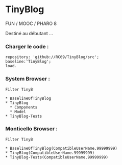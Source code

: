 # TinyBlog
FUN / MOOC / PHARO 8

Destiné au débutant ...


### Charger le code :
```Metacello new
repository: 'github://RC69/TinyBlog/src';
baseline:'TinyBlog';
load.
```

### System Browser :
```
Filter TinyB
```
	* BaselineOfTinyBlog  
	* TinyBlog  
	  * Components   
	  * Model   
	* TinyBlog-Tests  


### Monticello Browser :
```
Filter TinyB
```
	* BaselineOfTinyBlog(CompatibleUserName.99999999)
	* TinyBlog(CompatibleUserName.99999999)
	* TinyBlog-Tests(CompatibleUserName.99999999)


